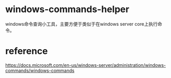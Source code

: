 # windows-commands-helper
windows命令查询小工具，主要方便于类似于在windows server core上执行命令。

# reference
https://docs.microsoft.com/en-us/windows-server/administration/windows-commands/windows-commands
